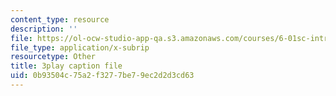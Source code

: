 ```yaml
---
content_type: resource
description: ''
file: https://ol-ocw-studio-app-qa.s3.amazonaws.com/courses/6-01sc-introduction-to-electrical-engineering-and-computer-science-i-spring-2011/0b93504c75a2f3277be79ec2d2d3cd63_yWQYXEjxAnk.srt
file_type: application/x-subrip
resourcetype: Other
title: 3play caption file
uid: 0b93504c-75a2-f327-7be7-9ec2d2d3cd63
---
```

